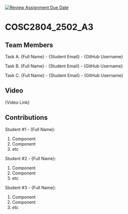 [![Review Assignment Due Date](https://classroom.github.com/assets/deadline-readme-button-22041afd0340ce965d47ae6ef1cefeee28c7c493a6346c4f15d667ab976d596c.svg)](https://classroom.github.com/a/L2RIlY3N)
# COSC2804_2502_A3

## Team Members

Task A. {Full Name} - {Student Email} - {GitHub Username}

Task B. {Full Name} - {Student Email} - {GitHub Username}

Task C. {Full Name} - {Student Email} - {GitHub Username}

## Video
{Video Link}

## Contributions
Student #1 - {Full Name}:
1. Component
2. Component
3. etc

Student #2 - {Full Name}:
1. Component
2. Component
3. etc

Student #3 - {Full Name}:
1. Component
2. Component
3. etc
